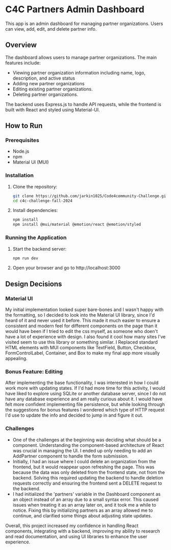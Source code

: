 # C4C Partners Admin Dashboard

This app is an admin dashboard for managing partner organizations. Users can view, add, edit, and delete partner info.

## Overview
The dashboard allows users to manage partner organizations. The main features include:
- Viewing partner organization information including name, logo, description, and active status
- Adding new partner organizations
- Editing existing partner organizations.
- Deleting partner organizations.

The backend uses Express.js to handle API requests, while the frontend is built with React and styled using Material-UI.


## How to Run

### Prerequisites
- Node.js
- npm
- Material UI (MUI)

### Installation
1. Clone the repository:
   ```sh
   git clone https://github.com/jarkin1025/Code4community-Challenge.git
   cd c4c-challenge-fall-2024
   ```

2. Install dependencies:
   ```sh
   npm install
   npm install @mui/material @emotion/react @emotion/styled
   ```

### Running the Application
1. Start the backend server:
   ```sh
   npm run dev
   ```

3. Open your browser and go to http://localhost:3000


## Design Decisions

### Material UI
My initial implementation looked super bare-bones and I wasn't happy with the formatting, so I decided to look into the Material UI library, since I'd heard of it and never used it before. This made it much easier to ensure a consistent and modern feel for different components on the page than it would have been if I tried to edit the css myself, as someone who doen't have a lot of experience with design. I also found it cool how many sites I've visited seem to use this library or something similar.
I Replaced standard HTML elements with MUI components like TextField, Button, Checkbox, FormControlLabel, Container, and Box to make my final app more visually appealing.

### Bonus Feature: Editing
After implementing the base functionality, I was interested in how I could work more with updating states. If I'd had more time for this activity, I would have liked to explore using SQLite or another database server, since I do not have any database experience and am really curious about it.
I would have felt more confident implementing file persistence, but while looking through the suggestions for bonus features I wondered which type of HTTP request I'd use to update the info and decided to jump in and figure it out.


### Challenges
- One of the challenges at the beginning was deciding what should be a component. Understanding the component-based architecture of React was crucial in managing the UI. I ended up only needing to add an AddPartner component to handle the form submission.
-  Initially, I had an issue where I could delete an organization from the frontend, but it would reappear upon refreshing the page. This was because the data was only deleted from the frontend state, not from the backend. Solving this required updating the backend to handle deletion requests correctly and ensuring the frontend sent a DELETE request to the backend.
-  I had initialized the 'partners' variable in the Dashboard component as an object instead of an array due to a small syntax error. This caused issues when treating it as an array later on, and it took me a while to notice. Fixing this by initializing partners as an array allowed me to continue, and clarified some things about adjusting state updates.



Overall, this project increased my confidence in handling React components, integrating with a backend, improving my ability to research and read documentation, and using UI libraries to enhance the user experience.